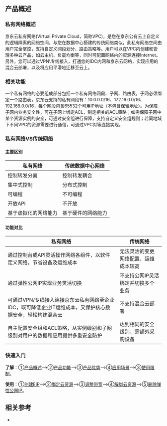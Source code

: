 ## 产品概述

### 私有网络概述

京东云私有网络(Virtual Private Cloud，简称VPC)，是您在京东公有云上自定义的逻辑隔离的网络空间，与您在数据中心搭建的传统网络类似，此私有网络空间由用户完全掌控，支持自定义网段划分、路由策略等。用户可以在VPC内创建和管理多种云产品，如云主机、负载均衡等，同时可配置网络内的资源连接Internet。另外，您可以通过VPN\专线接入，打通您的IDC内网和京东云网络，实现应用的混合云部署，以及将应用平滑地迁移至云上。


### 相关功能
一个私有网络的必要组成部分包括一个私有网络网段、子网、路由表，子网必须绑定一个路由表，京东云支持的私有网段有：10.0.0.0/16、172.16.0.0/16、192.168.0.0/16，每个网段包含65532个可用IP地址（不包含保留地址）。为保障子网内业务安全性，可在子网上绑定ACL，制定相关的ACL策略；如需保障子网中某个资源实例的安全，可通过安全组进行保障，支持自定义安全组规则；若同地域下不同VPC的资源需要进行通信，可通过VPC对等连接实现。


### 私有网络VS传统网络

#### 主要区别

| 私有网络             | 传统数据中心网络   |
| -------------------- | ------------------ |
| 控制转发分离         | 控制转发耦合       |
| 集中式控制           | 分布式控制         |
| 可编程               | 不可编程           |
| 开放API              | 不开放             |
| 基于虚拟化的网络能力 | 基于硬件的网络能力 |



#### 功能对比

| 私有网络                                                     | 传统网络                             |
| ------------------------------------------------------------ | ------------------------------------ |
| 通过控制台或API灵活操作网络各组件，以软件定义网络，节省设备及运维成本 | 无法灵活的变更网络配置，运维成本较高 |
| 通过弹性公网IP实现业务灵活切换                               | 不支持公网IP灵活绑定并切换多个业务   |
| 可通过VPN/专线接入连接京东云私有网络至企业IDC，既可降低企业IT运维成本，又保护核心数据安全，轻松构建混合云 | 不支持混合云部署                     |
| 自主配置安全组和ACL策略，从实例级别和子网级别对用户的数据和应用提供多重安全防护 | 达到相同的安全级别，需额外采购设备   |

 

### 快速入门

**了解**：①[产品概述](Product-Overview.md)——>②[产品功能](Features.md)——>③[产品优势](Benefits.md)——>④[应用场景](Application-Scenarios.md)——>③[使用限制](Restrictions.md)。

**使用**：①[创建EIP](../Operation-Guide/Elastic-IP-Management/Create-Elastic-IP.md)——>②[绑定云资源](../Operation-Guide/Elastic-IP-Management/Associate-Elastic-IP.md)——>③[调整带宽](../Operation-Guide/Elastic-IP-Management/Modify-Elastic-IP.md)——>④[解绑云资源](../Operation-Guide/Elastic-IP-Management/Disassociate-Elastic-IP.md)——>⑤[删除弹性公网IP](../Operation-Guide/Elastic-IP-Management/Delete-Elastic-IP.md)。



## 相关参考

- 
